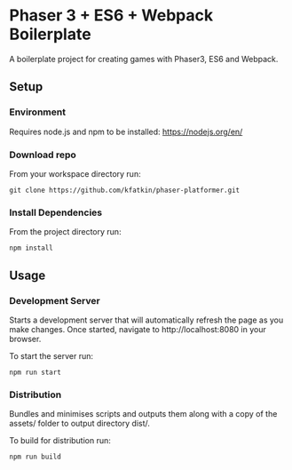 # Phaser 3 + ES6 + Webpack Boilerplate

A boilerplate project for creating games with Phaser3, ES6 and Webpack.

## Setup

### Environment

Requires node.js and npm to be installed: https://nodejs.org/en/

### Download repo

From your workspace directory run:

`git clone https://github.com/kfatkin/phaser-platformer.git`

### Install Dependencies

From the project directory run:

`npm install`

## Usage

### Development Server

Starts a development server that will automatically refresh the page as you make changes. Once started, navigate to http://localhost:8080 in your browser.

To start the server run:

`npm run start`

### Distribution

Bundles and minimises scripts and outputs them along with a copy of the assets/ folder to output directory dist/.

To build for distribution run:

`npm run build`
